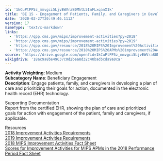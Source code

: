 ```yaml
---
id: '1kCuPtPP5z_mmvgci5LjvEWVraB0MhtL5InFLxqanX1k'
title: 'BE 15 - Engagement of Patients, Family, and Caregivers in Developing a Plan of Care'
date: '2020-02-27T20:49:46.111Z'
version: 17
mimeType: 'text/x-markdown'
links:
  - 'https://qpp.cms.gov/mips/improvement-activities?py=2018'
  - 'https://qpp.cms.gov/mips/improvement-activities?py=2019'
  - 'https://qpp.cms.gov/resource/2018%20MIPS%20Improvement%20Activities%20Fact%20Sheet'
  - 'https://qpp.cms.gov/resource/2018%20MIPS%20APMs%20improvement%20Activities%20scores%20fact%20sheet'
source: 'https://drive.google.com/open?id=1kCuPtPP5z_mmvgci5LjvEWVraB0MhtL5InFLxqanX1k'
wikigdrive: '18ac9a8be49637c0d2bea8d32c40badbcda9a0ca'
---
```





**Activity Weighting**: Medium  
**Subcategory Name**: Beneficiary Engagement  
**Description**: Engage patients, family, and caregivers in developing a plan of care and prioritizing their goals for action, documented in the electronic health record (EHR) technology.




Supporting Documentation  
Report from the certified EHR, showing the plan of care and prioritized goals for action with engagement of the patient, family and caregivers, if applicable.




Resources  
[2018 Improvement Activities Requirements](https://qpp.cms.gov/mips/improvement-activities?py=2018)  
[2019 Improvement Activities Requirements](https://qpp.cms.gov/mips/improvement-activities?py=2019)  
[2018 MIPS Improvement Activities Fact Sheet](https://qpp.cms.gov/resource/2018%20MIPS%20Improvement%20Activities%20Fact%20Sheet)  
[Scores for Improvement Activities for MIPS APMs in the 2018 Performance Period Fact Sheet](https://qpp.cms.gov/resource/2018%20MIPS%20APMs%20improvement%20Activities%20scores%20fact%20sheet)
